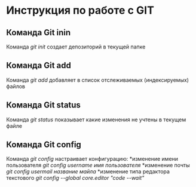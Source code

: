# Инструкция по работе с GIT
## Команда Git inin
Команда *git init* создает депозиторий в текущей папке
## Команда Git add
Команда *git add* добавляет в список отслеживаемых (индексируемых) файлов
## Команда Git status
Команда *git status* показывает какие изменения не учтены в текущем файле
## Команда Git config
Команда *git config* настраивает конфигурацию:
*изменение имени пользователя *git config username имя пользователя*
*изменение почты *git config usermail название майла*
*изменение типа редактора текстового *git config --global core.editor "code --wait"*